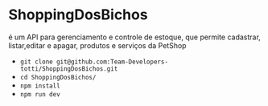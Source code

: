 # ShoppingDosBichos
é um API para gerenciamento e controle de estoque, que permite cadastrar, listar,editar e apagar, produtos e serviços da PetShop 

- ```git clone git@github.com:Team-Developers-totti/ShoppingDosBichos.git```
- ```cd ShoppingDosBichos/```
- ```npm install```
- ```npm run dev```
